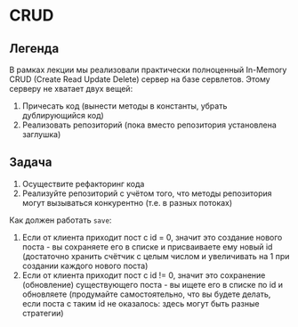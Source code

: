 # CRUD

## Легенда

В рамках лекции мы реализовали практически полноценный In-Memory CRUD (Create Read Update Delete) сервер на базе сервлетов. Этому серверу не хватает двух вещей:
1. Причесать код (вынести методы в константы, убрать дублирующийся код)
1. Реализовать репозиторий (пока вместо репозитория установлена заглушка)

## Задача

1. Осуществите рефакторинг кода
1. Реализуйте репозиторий с учётом того, что методы репозитория могут вызываться конкурентно (т.е. в разных потоках)

Как должен работать `save`:
1. Если от клиента приходит пост с id = 0, значит это создание нового поста - вы сохраняете его в списке и присваиваете ему новый id (достаточно хранить счётчик с целым числом и увеличивать на 1 при создании каждого нового поста)
1. Если от клиента приходит пост с id != 0, значит это сохранение (обновление) существующего поста - вы ищете его в списке по id и обновляете (продумайте самостоятельно, что вы будете делать, если поста с таким id не оказалось: здесь могут быть разные стратегии)
